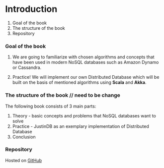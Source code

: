 # Introduction

1. Goal of the book
2. The structure of the book
3. Repository

### Goal of the book

1. We are going to familiarize with chosen algorithms and concepts that have been used in modern NoSQL databases such as Amazon Dynamo or Cassandra. 

2. Practice! We will implement our own Distributed Database which will be built on the basis of mentioned algorithms using **Scala** and **Akka**.

### The structure of the book // need to be change

The following book consists of 3 main parts:

1. Theory - basic concepts and problems that NoSQL databases want to solve
2. Practice - JustinDB as an exemplary implementation of Distributed Database
3. Conclusion


### Repository

Hosted on [GitHub](https://github.com/speedcom/JustinDB)

